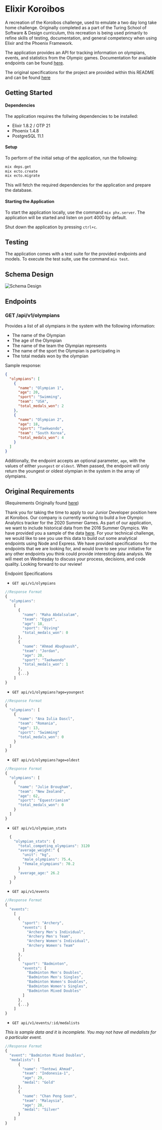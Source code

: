 # Elixir Koroibos

A recreation of the Koroibos challenge, used to emulate a two day long take home challenge. Originally completed as a part of the Turing School of Software & Design curriculum, this recreation is being used primarily to refine skills of testing, documentation, and general competency when using Elixir and the Phoenix Framework.

The application provides an API for tracking information on olympians, events, and statistics from the Olympic games. Documentation for available endpoints can be found [here](#endpoints).

The original specifications for the project are provided within this README and can be found [here](#originalrequirements)

## Getting Started

#### Dependencies
The application requires the follwing dependencies to be installed:
- Elixir 1.8.2 / OTP 21
- Phoenix 1.4.8
- PostgreSQL 11.1

#### Setup

To perform of the initial setup of the application, run the following:
``` bash
mix deps.get
mix ecto.create
mix ecto.migrate
```

This will fetch the required dependencies for the application and prepare the database.

#### Starting the Application

To start the application locally, use the command `mix phx.server`. The application will be started and listen on port 4000 by default.

Shut down the application by pressing `ctrl+c`.

## Testing

The application comes with a test suite for the provided endpoints and models. To execute the test suite, use the command `mix test`.

## Schema Design

![Schema Design](schema.png)

## Endpoints

### GET /api/v1/olympians

Provides a list of all olympians in the system with the following information:

- The name of the Olympian
- The age of the Olympian
- The name of the team the Olympian represents
- The name of the sport the Olympian is participating in
- The total medals won by the olympian

Sample response:
``` JSON
{
  "olympians": [
    {
      "name": "Olympian 1",
      "age": 20,
      "sport": "Swimming",
      "team": "USA",
      "total_medals_won": 2
    },
    {
      "name": "Olympian 2",
      "age": 18,
      "sport": "Taekwondo",
      "team": "South Korea",
      "total_medals_won": 4
    }
  ]
}
```

Additionally, the endpoint accepts an optional parameter, `age`, with the values of either `youngest` or `oldest`. When passed, the endpoint will only return the youngest or oldest olympian in the system in the array of olympians.

## Original Requirements

(Requirements Originally found [here](https://github.com/dionew1/backend-curriculum-site/blob/gh-pages/module4/projects/take_home_challenge/prompts/olympic_spec.md))

Thank you for taking the time to apply to our Junior Developer position here at Koroibos. Our company is currently working to build a live Olympic Analytics tracker for the 2020 Summer Games. As part of our application, we want to include historical data from the 2016 Summer Olympics. We have provided you a sample of the data [here](https://github.com/dionew1/backend-curriculum-site/blob/gh-pages/module4/projects/take_home_challenge/prompts/olympic_data_2016.csv). For your technical challenge, we would like to see you use this data to build out some analytical endpoints using Node and Express. We have provided specifications for the endpoints that we are looking for, and would love to see your initiative for any other endpoints you think could provide interesting data analysis. We will meet on Wednesday to discuss your process, decisions, and code quality. Looking forward to our review!

Endpoint Specifications

* `GET api/v1/olympians`

```javascript
//Response Format
{
  "olympians":
    [
      {
        "name": "Maha Abdalsalam",
        "team": "Egypt",
        "age": 18,
        "sport": "Diving"
        "total_medals_won": 0
      },
      {
        "name": "Ahmad Abughaush",
        "team": "Jordan",
        "age": 20,
        "sport": "Taekwondo"
        "total_medals_won": 1
      },
      {...}
    ]
}
```

* `GET api/v1/olympians?age=youngest`

```javascript
//Response Format
{
  "olympians": [
    {
      "name": "Ana Iulia Dascl",
      "team": "Romania",
      "age": 13,
      "sport": "Swimming"
      "total_medals_won": 0
    }
  ]
}
```

* `GET api/v1/olympians?age=oldest`

```javascript
//Response Format
{
  "olympians": [
    {
      "name": "Julie Brougham",
      "team": "New Zealand",
      "age": 62,
      "sport": "Equestrianism"
      "total_medals_won": 0
    }
  ]
}
```

* `GET api/v1/olympian_stats`

```javascript
  {
    "olympian_stats": {
      "total_competing_olympians": 3120
      "average_weight:" {
        "unit": "kg",
        "male_olympians": 75.4,
        "female_olympians": 70.2
      }
      "average_age:" 26.2
    }
  }
```

* `GET api/v1/events`

```javascript
//Response Format
{
  "events":
    [
      {
        "sport": "Archery",
        "events": [
          "Archery Men's Individual",
          "Archery Men's Team",
          "Archery Women's Individual",
          "Archery Women's Team"
        ]
      },
      {
        "sport": "Badminton",
        "events": [
          "Badminton Men's Doubles",
          "Badminton Men's Singles",
          "Badminton Women's Doubles",
          "Badminton Women's Singles",
          "Badminton Mixed Doubles"
        ]
      },
      {...}
    ]
}
```

* `GET api/v1/events/:id/medalists`

_This is sample data and it is incomplete. You may not have all medalists for a particular event._

```javascript
//Response Format
{
  "event": "Badminton Mixed Doubles",
  "medalists": [
      {
        "name": "Tontowi Ahmad",
        "team": "Indonesia-1",
        "age": 29,
        "medal": "Gold"
      },
      {
        "name": "Chan Peng Soon",
        "team": "Malaysia",
        "age": 28,
        "medal": "Silver"
      }
    ]
}
```
